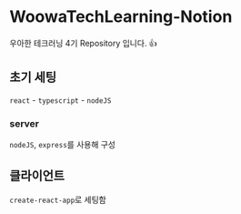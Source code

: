 # WoowaTechLearning-Notion
우아한 테크러닝 4기 Repository 입니다. 👍

## 초기 세팅
`react` - `typescript` - `nodeJS`

### server
`nodeJS`, `express`를 사용해 구성

## 클라이언트
`create-react-app`로 세팅함
